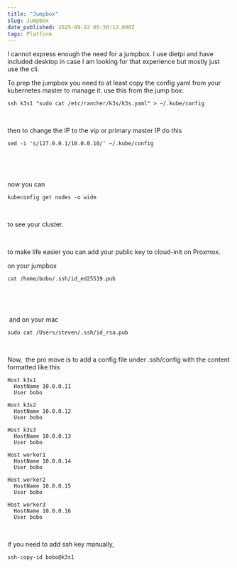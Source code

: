 ```yaml
---
title: "Jumpbox"
slug: Jumpbox
date_published: 2025-09-22 05:30:12.000Z
tags: Platform
---
```


I cannot express enough the need for a jumpbox. I use dietpi and have
included desktop in case I am looking for that experience but mostly
just use the cli. 

To prep the jumpbox you need to at least copy the config yaml from your
kubernetes master to manage it. use this from the jump box:

``` plaintext
ssh k3s1 "sudo cat /etc/rancher/k3s/k3s.yaml" > ~/.kube/config
```

 

then to change the IP to the vip or primary master IP do this

``` plaintext
sed -i 's/127.0.0.1/10.0.0.10/' ~/.kube/config
```

 

 

now you can 

``` plaintext
kubeconfig get nodes -o wide
```

 

to see your cluster.

 

to make life easier you can add your public key to cloud-init on
Proxmox. 

on your jumpbox

``` plaintext
cat /home/bobo/.ssh/id_ed25519.pub
```

 

 

 and on your mac

``` plaintext
sudo cat /Users/steven/.ssh/id_rsa.pub
```

 

Now,  the pro move is to add a config file under .ssh/config with the
content formatted like this

``` plaintext
Host k3s1
  HostName 10.0.0.11
  User bobo

Host k3s2
  HostName 10.0.0.12
  User bobo

Host k3s3
  HostName 10.0.0.13
  User bobo

Host worker1
  HostName 10.0.0.14
  User bobo

Host worker2
  HostName 10.0.0.15
  User bobo

Host worker3
  HostName 10.0.0.16
  User bobo
```

 

if you need to add ssh key manually,

``` plaintext
ssh-copy-id bobo@k3s1
```

 

 
